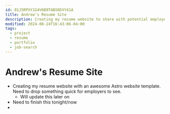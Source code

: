 ```yaml
---
id: 01J5RPXY1G4V6B9TABSN5VY41A
title: Andrew's Resume Site
description: Creating my resume website to share with potential employers
modified: 2024-08-24T16:43:06-04:00
tags:
  - project
  - resume
  - portfolio
  - job-search
---
```

# Andrew's Resume Site
- Creating my resume website with an awesome Astro website template. Need to drop something quick for employers to see.
	- Will update this later on
- Need to finish this tonight/now
- 